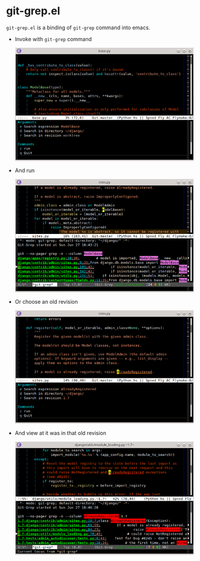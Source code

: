 git-grep.el
===========

`git-grep.el` is a binding of `git-grep` command into emacs.

* Invoke with `git-grep` command

  ![invoke](doc/invoke.png)

* And run

  ![list](doc/list.png)

* Or choose an old revision

  ![old-rev](doc/old-rev.png)

* And view at it was in that old revision

  ![file-at-rev](doc/file-at-rev.png)
